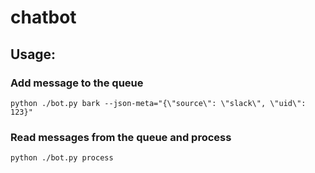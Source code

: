 # chatbot
## Usage:
### Add message to the queue
`python ./bot.py bark --json-meta="{\"source\": \"slack\", \"uid\": 123}"`
### Read messages from the queue and process
`python ./bot.py process`
